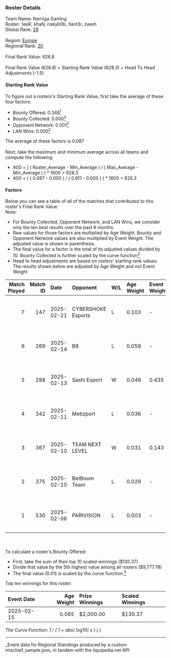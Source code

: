 ### Roster Details<br />
Team Name: Nemiga Gaming<br />
Roster: 1eeR, khaN, riskyb0b, Xant3r, zweih<br />
Global Rank: [29](../../standings_global_2025_08_04.md)<br />
<br />
Region: [Europe]( ../../standings_europe_2025_08_04.md)<br />
Regional Rank: [20]( ../../standings_europe_2025_08_04.md)<br />
<br />
Final Rank Value:  626.8<br />
<br />
Final Rank Value (626.8) = Starting Rank Value (628.3) + Head To Head Adjustments (-1.5)<br />

#### Starting Rank Value<br />
To figure out a rosters's Starting Rank Value, first take the average of these four factors:<br />
- Bounty Offered: 0.348[<sup>1</sup>](#table2)
- Bounty Collected: 0.000[<sup>2</sup>](#table1)
- Opponent Network: 0.001[<sup>2</sup>](#table1)
- LAN Wins: 0.000[<sup>2</sup>](#table1)

The average of these factors is 0.087<br />
<br />
Next, take the maximum and minimum average across all teams and compute the following:<br />
- 400 + ( ( Roster_Average - Min_Average ) / ( Max_Average - Min_Average ) ) * 1600 = 628.3
- 400 + ( ( 0.087 - 0.000 ) / ( 0.611 - 0.000 ) ) * 1600 = 628.3


#### Factors<br />
Below you can see a table of all of the matches that contributed to this roster's Final Rank Value.<br />
Note:<br />

- For Bounty Collected, Opponent Network, and LAN Wins, we consider only the ten best results over the past 6 months.
- Raw values for those factors are multiplied by Age Weight. Bounty and Opponent Network values are also multiplied by Event Weight. The adjusted value is shown in parenthesis.
- The final value for a factor is the total of its adjusted values divided by 10. Bounty Collected is further scaled by the curve function[<sup>3</sup>](#curveFunction)
- Head to head adjustments are based on rosters' starting rank values. The results shown below are adjusted by Age Weight and not Event Weight
<span id="table1"></span><br />


| Match Played | Match ID | Date       | Opponent           | W/L | Age Weight | Event Weight | Bounty Collected | Opponent Network | LAN Wins  | H2H Adj. | Roster                              |
| -: | -: | :- | :- | :- | :- | :- | :- | :- | :- | -: | :- |
|            7 |      147 | 2025-02-21 | CYBERSHOKE Esports | L   | 0.103      | -            | -                | -                | -         |    -0.86 | 1eeR, khaN, riskyb0b, Xant3r, zweih |
|            6 |      269 | 2025-02-14 | B8                 | L   | 0.058      | -            | -                | -                | -         |    -0.20 | 1eeR, khaN, riskyb0b, Xant3r, zweih |
|            5 |      298 | 2025-02-13 | Sashi Esport       | W   | 0.049      | 0.435        | 0.000 (0.000)    | 0.318 (0.007)    | 0 (0.000) |     0.59 | 1eeR, khaN, riskyb0b, Xant3r, zweih |
|            4 |      342 | 2025-02-11 | Metizport          | L   | 0.036      | -            | -                | -                | -         |    -0.75 | 1eeR, khaN, riskyb0b, Xant3r, zweih |
|            3 |      367 | 2025-02-10 | TEAM NEXT LEVEL    | W   | 0.031      | 0.143        | 0.000 (0.000)    | 0.056 (0.000)    | 0 (0.000) |     0.33 | 1eeR, khaN, riskyb0b, Xant3r, zweih |
|            2 |      375 | 2025-02-10 | BetBoom Team       | L   | 0.029      | -            | -                | -                | -         |    -0.62 | 1eeR, khaN, riskyb0b, Xant3r, zweih |
|            1 |      530 | 2025-02-06 | PARIVISION         | L   | 0.003      | -            | -                | -                | -         |    -0.05 | 1eeR, khaN, riskyb0b, Xant3r, zweih |

<br />
<span id="table2"></span><br />
To calculate a roster's Bounty Offered:<br />

- First, take the sum of their top 10 scaled winnings ($130.37)
- Divide that value by the 5th highest value among all rosters ($9,777.78)
- The final value (0.01) is scaled by the curve function.[<sup>3</sup>](#curveFunction)

Top ten winnings for this roster:<br />

| Event Date | Age Weight | Prize Winnings | Scaled Winnings |
| :- | -: | :- | :- |
| 2025-02-15 |      0.065 | $2,000.00      | $130.37         |


<span id="curveFunction"></span>_The Curve Function: 1 / ( 1 + abs( log10( x ) ) )_<br />

---
_Event data for Regional Standings produced by a custom mischief_sample.json, in tandem with the liquipedia.net API<br />
